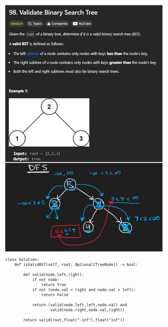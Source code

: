 <img src="photo/98. Validate Binary Search Tree.jpg" width="500">
<img src="draw/98. Validate Binary Search Tree.jpg" width="500">

```
class Solution:
    def isValidBST(self, root: Optional[TreeNode]) -> bool:
        
        def valid(node,left,right):
            if not node:
                return True
            if not (node.val < right and node.val > left):
                return False
            
            return (valid(node.left,left,node.val) and
                    valid(node.right,node.val,right))
                    
        return valid(root,float("-inf"),float("inf"))
```
